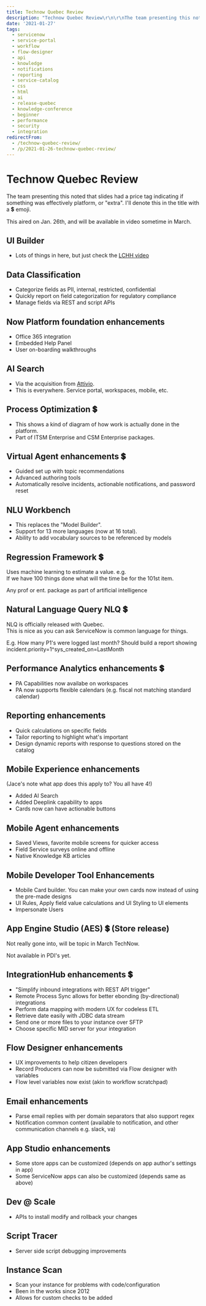 ```yaml
---
title: Technow Quebec Review
description: "Technow Quebec Review\r\n\r\nThe team presenting this noted that slides had a price tag indicating if something was effectively platform, or \"extra\". I'll denote..."
date: '2021-01-27'
tags:
  - servicenow
  - service-portal
  - workflow
  - flow-designer
  - api
  - knowledge
  - notifications
  - reporting
  - service-catalog
  - css
  - html
  - ai
  - release-quebec
  - knowledge-conference
  - beginner
  - performance
  - security
  - integration
redirectFrom:
  - /technow-quebec-review/
  - /p/2021-01-26-technow-quebec-review/
---
```


# Technow Quebec Review

The team presenting this noted that slides had a price tag indicating if something was effectively platform, or "extra". I'll denote this in the title with a 💲 emoji.

This aired on Jan. 26th, and will be available in video sometime in March.

## UI Builder

* Lots of things in here, but just check the [LCHH video](https://www.youtube.com/watch?v=xEb6-E0Xk1w)

## Data Classification

* Categorize fields as PII, internal, restricted, confidential
* Quickly report on field categorization for regulatory compliance
* Manage fields via REST and script APIs

## Now Platform foundation enhancements

* Office 365 integration
* Embedded Help Panel
* User on-boarding walkthroughs

## AI Search

* Via the acquisition from [Attivio](https://blogs.servicenow.com/2019/servicenow-acquires-attivio-cognitive-search-platform.html).
* This is everywhere. Service portal, workspaces, mobile, etc.

## Process Optimization 💲

* This shows a kind of diagram of how work is actually done in the platform.
* Part of ITSM Enterprise and CSM Enterprise packages.

## Virtual Agent enhancements 💲

* Guided set up with topic recommendations
* Advanced authoring tools
* Automatically resolve incidents, actionable notifications, and password reset

## NLU Workbench

* This replaces the "Model Builder".
* Support for 13 more languages (now at 16 total).
* Ability to add vocabulary sources to be referenced by models

## Regression Framework 💲

Uses machine learning to estimate a value. e.g.\
If we have 100 things done what will the time be for the 101st item.

Any prof or ent. package as part of artificial intelligence

## Natural Language Query NLQ 💲

NLQ is officially released with Quebec.\
This is nice as you can ask ServiceNow is common language for things.

E.g. How many P1's were logged last month? Should build a report showing incident.priority=1^sys_created_on=LastMonth

## Performance Analytics enhancements 💲

* PA Capabilities now availabe on workspaces
* PA now supports flexible calendars (e.g. fiscal not matching standard calendar)

## Reporting enhancements

* Quick calculations on specific fields
* Tailor reporting to highlight what's important
* Design dynamic reports with response to questions stored on the catalog

## Mobile Experience enhancements

(Jace's note what app does this apply to? You all have 4!)

* Added AI Search
* Added Deeplink capability to apps
* Cards now can have actionable buttons

## Mobile Agent enhancements

* Saved Views, favorite mobile screens for quicker access
* Field Service surveys online and offline
* Native Knowledge KB articles

## Mobile Developer Tool Enhancements

* Mobile Card builder. You can make your own cards now instead of using the pre-made designs
* UI Rules, Apply field value calculations and UI Styling to UI elements
* Impersonate Users

## App Engine Studio (AES) 💲 (Store release)

Not really gone into, will be topic in March TechNow.

Not available in PDI's yet.

## IntegrationHub enhancements 💲

* "Simplify inbound integrations with REST API trigger"
* Remote Process Sync allows for better ebonding (by-directional) integrations
* Perform data mapping with modern UX for codeless ETL
* Retrieve date easily with JDBC data stream
* Send one or more files to your instance over SFTP
* Choose specific MID server for your integration

## Flow Designer enhancements

* UX improvements to help citizen developers
* Record Producers can now be submitted via Flow designer with variables
* Flow level variables now exist (akin to workflow scratchpad)

## Email enhancements

* Parse email replies with per domain separators that also support regex
* Notification common content (available to notification, and other communication channels e.g. slack, va)

## App Studio enhancements

* Some store apps can be customized (depends on app author's settings in app)
* Some ServiceNow apps can also be customized (depends same as above)

## Dev @ Scale

* APIs to install modify and rollback your changes

## Script Tracer

* Server side script debugging improvements

## Instance Scan

* Scan your instance for problems with code/configuration
* Been in the works since 2012
* Allows for custom checks to be added